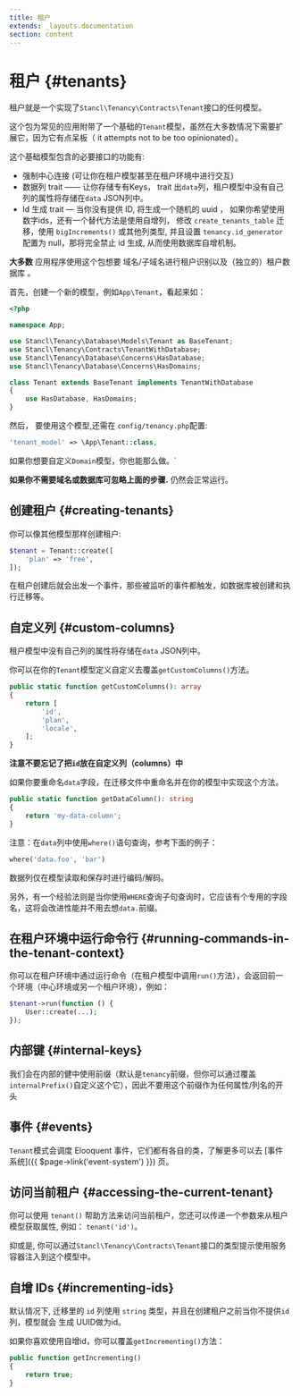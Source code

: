 ```yaml
---
title: 租户
extends: _layouts.documentation
section: content
---
```


# 租户 {#tenants}

租户就是一个实现了`Stancl\Tenancy\Contracts\Tenant`接口的任何模型。

这个包为常见的应用附带了一个基础的`Tenant`模型，虽然在大多数情况下需要扩展它，因为它有点呆板（ it attempts not to be too opinionated）。

这个基础模型包含的必要接口的功能有:

- 强制中心连接 (可让你在租户模型甚至在租户环境中进行交互)
- 数据列 trait —— 让你存储专有Keys， trait 出`data`列，租户模型中没有自己列的属性将存储在`data` JSON列中。
- Id 生成 trait — 当你没有提供 ID, 将生成一个随机的 uuid ， 如果你希望使用数字ids，还有一个替代方法是使用自增列， 修改 `create_tenants_table` 迁移，使用 `bigIncrements()` 或其他列类型, 并且设置 `tenancy.id_generator` 配置为 null，那将完全禁止 id 生成, 从而使用数据库自增机制。

**大多数** 应用程序使用这个包想要 域名/子域名进行租户识别以及（独立的）租户数据库 。

首先，创建一个新的模型，例如`App\Tenant`，看起来如：

```php
<?php

namespace App;

use Stancl\Tenancy\Database\Models\Tenant as BaseTenant;
use Stancl\Tenancy\Contracts\TenantWithDatabase;
use Stancl\Tenancy\Database\Concerns\HasDatabase;
use Stancl\Tenancy\Database\Concerns\HasDomains;

class Tenant extends BaseTenant implements TenantWithDatabase
{
    use HasDatabase, HasDomains;
}
```

然后， 要使用这个模型,还需在 `config/tenancy.php`配置:

```php
'tenant_model' => \App\Tenant::class,
```

如果你想要自定义`Domain`模型，你也能那么做。`

**如果你不需要域名或数据库可忽略上面的步骤.** 仍然会正常运行。

## 创建租户 {#creating-tenants}

你可以像其他模型那样创建租户:

```php
$tenant = Tenant::create([
    'plan' => 'free',
]);
```

在租户创建后就会出发一个事件，那些被监听的事件都触发，如数据库被创建和执行迁移等。

## 自定义列 {#custom-columns}

租户模型中没有自己列的属性将存储在`data` JSON列中。

你可以在你的`Tenant`模型定义自定义去覆盖`getCustomColumns()`方法。
```php
public static function getCustomColumns(): array
{
    return [
        'id',
        'plan',
        'locale',
    ];
}
```
**注意不要忘记了把`id`放在自定义列（columns）中**

如果你要重命名`data`字段，在迁移文件中重命名并在你的模型中实现这个方法。

```php
public static function getDataColumn(): string
{
    return 'my-data-column';
}
```
注意：在`data`列中使用`where()`语句查询，参考下面的例子：
```php
where('data.foo', 'bar')
```

数据列仅在模型读取和保存时进行编码/解码。

另外，有一个经验法则是当你使用`WHERE`查询子句查询时，它应该有个专用的字段名，这将会改进性能并不用去想`data.`前缀。

## 在租户环境中运行命令行 {#running-commands-in-the-tenant-context}

你可以在租户环境中通过运行命令（在租户模型中调用`run()`方法），会返回前一个环境（中心环境或另一个租户环境），例如：

```php
$tenant->run(function () {
    User::create(...);
});
```

## 内部键 {#internal-keys}

我们会在内部的健中使用前缀（默认是`tenancy`前缀，但你可以通过覆盖`internalPrefix()`自定义这个它），因此不要用这个前缀作为任何属性/列名的开头

## 事件 {#events}

`Tenant`模式会调度 Elooquent 事件，它们都有各自的类，了解更多可以去 [事件系统]({{ $page->link('event-system') }}) 页。

## 访问当前租户 {#accessing-the-current-tenant}

你可以使用 `tenant()` 帮助方法来访问当前租户，您还可以传递一个参数来从租户模型获取属性, 例如： `tenant('id')`。

抑或是, 你可以通过`Stancl\Tenancy\Contracts\Tenant`接口的类型提示使用服务容器注入到这个模型中。

## 自增 IDs {#incrementing-ids}

默认情况下, 迁移里的 `id` 列使用 `string` 类型，并且在创建租户之前当你不提供`id`列，模型就会 生成 UUID做为id。

如果你喜欢使用自增id，你可以覆盖`getIncrementing()`方法：

```php
public function getIncrementing()
{
    return true;
}
```
